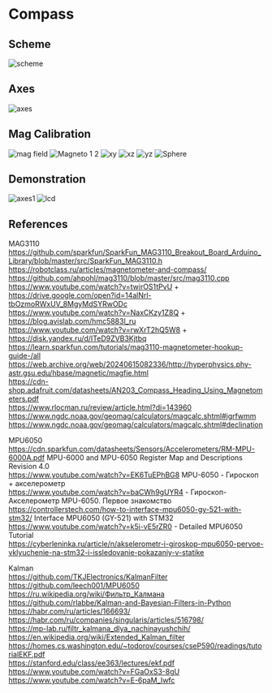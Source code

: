 # Compass
## Scheme

![scheme](https://github.com/user-attachments/assets/4b1447a6-5874-46ab-a3f3-a32d86fc24a2)



## Axes

![axes](https://github.com/user-attachments/assets/d20e5e57-769d-41bb-b542-b03475c17928)


## Mag Calibration

![mag field](https://github.com/user-attachments/assets/f7c7fce5-384b-4dcf-b3cf-7372eeae1ae3)
![Magneto 1 2](https://github.com/user-attachments/assets/78f23f2b-ed7f-49e5-8552-4aae633101ad)
![xy](https://github.com/user-attachments/assets/59d43db9-dc99-417b-803e-5247837128b3)
![xz](https://github.com/user-attachments/assets/ee1c641b-aaca-4033-95d8-8f89c98810d0)
![yz](https://github.com/user-attachments/assets/0086fb2d-4b87-44b4-9e92-f8f14214c559)
![Sphere](https://github.com/user-attachments/assets/05b1cf55-0cfe-4fdf-bafa-5b17e8b817e7)


## Demonstration

![axes1](https://github.com/user-attachments/assets/4d396076-186d-422e-847d-b4049b04b42e)
![lcd](https://github.com/user-attachments/assets/48cca381-ad42-488b-bc37-c2bdfca32dcf)



## References
MAG3110     
https://github.com/sparkfun/SparkFun_MAG3110_Breakout_Board_Arduino_Library/blob/master/src/SparkFun_MAG3110.h   
https://robotclass.ru/articles/magnetometer-and-compass/    
https://github.com/ahpohl/mag3110/blob/master/src/mag3110.cpp    
https://www.youtube.com/watch?v=twirOS1tPvU + https://drive.google.com/open?id=14alNrl-tbOzmoRWxUV_8MgyMdSYRwODc    
https://www.youtube.com/watch?v=NaxCKzy1Z8Q + https://blog.avislab.com/hmc5883l_ru   
https://www.youtube.com/watch?v=rwXrT2hQ5W8 + https://disk.yandex.ru/d/ITeD9ZVB3Kjtbq   
https://learn.sparkfun.com/tutorials/mag3110-magnetometer-hookup-guide-/all   
https://web.archive.org/web/20240615082336/http://hyperphysics.phy-astr.gsu.edu/hbase/magnetic/magfie.html   
https://cdn-shop.adafruit.com/datasheets/AN203_Compass_Heading_Using_Magnetometers.pdf   
https://www.rlocman.ru/review/article.html?di=143960   
https://www.ngdc.noaa.gov/geomag/calculators/magcalc.shtml#igrfwmm   
https://www.ngdc.noaa.gov/geomag/calculators/magcalc.shtml#declination    

MPU6050     
https://cdn.sparkfun.com/datasheets/Sensors/Accelerometers/RM-MPU-6000A.pdf MPU-6000 and MPU-6050 Register Map and Descriptions Revision 4.0  
https://www.youtube.com/watch?v=EK6TuEPhBG8 MPU-6050 - Гироскоп + акселeрометр  
https://www.youtube.com/watch?v=baCWh9gUYR4 - Гироскоп-Акселерометр MPU-6050. Первое знакомство  
https://controllerstech.com/how-to-interface-mpu6050-gy-521-with-stm32/ Interface MPU6050 (GY-521) with STM32  
https://www.youtube.com/watch?v=k5i-vE5rZR0 - Detailed MPU6050 Tutorial  
https://cyberleninka.ru/article/n/akselerometr-i-giroskop-mpu6050-pervoe-vklyuchenie-na-stm32-i-issledovanie-pokazaniy-v-statike   

Kalman   
https://github.com/TKJElectronics/KalmanFilter      
https://github.com/leech001/MPU6050      
https://ru.wikipedia.org/wiki/Фильтр_Калмана    
https://github.com/rlabbe/Kalman-and-Bayesian-Filters-in-Python    
https://habr.com/ru/articles/166693/    
https://habr.com/ru/companies/singularis/articles/516798/    
https://mp-lab.ru/filtr_kalmana_dlya_nachinayushchih/   
https://en.wikipedia.org/wiki/Extended_Kalman_filter   
https://homes.cs.washington.edu/~todorov/courses/cseP590/readings/tutorialEKF.pdf   
https://stanford.edu/class/ee363/lectures/ekf.pdf   
https://www.youtube.com/watch?v=FGaOxS3-8gU   
https://www.youtube.com/watch?v=E-6paM_Iwfc   
